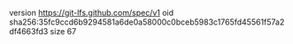 version https://git-lfs.github.com/spec/v1
oid sha256:35fc9ccd6b9294581a6de0a58000c0bceb5983c1765fd45561f57a2df4663fd3
size 67
